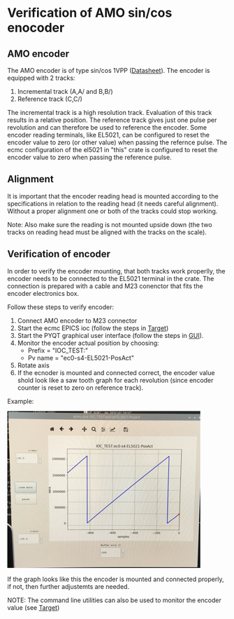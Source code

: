 
# Verification of AMO sin/cos enocoder 

## AMO encoder

The AMO encoder is of type sin/cos 1VPP ([Datasheet](doc/amo_encoder/amosinEncoder.pdf)).
The encoder is equipped with 2 tracks:
1. Incremental track (A,A/ and B,B/)
2. Reference track (C,C/)

The incremental track is a high resolution track. Evaluation of this track results in a relative position.
The reference track gives just one pulse per revolution and can therefore be used to reference the encoder.
Some encoder reading terminals, like EL5021, can be configured to reset the encoder value to zero (or other value) when passing the refernce pulse.
The ecmc configuration of the el5021 in "this" crate is configured to reset the encoder value to zero when passing the reference pulse.

## Alignment
It is important that the encoder reading head is mounted according to the specifications in relation to the reading head (it needs careful alignment).
Without a proper alignment one or both of the tracks could stop working.

Note: Also make sure the reading is not mounted upside down (the two tracks on reading head must be aligned with the tracks on the scale).

## Verification of encoder
In order to verify the encoder mounting, that both tracks work properlly, the encoder needs to be connected to the EL5021 terminal in the crate. The connection is prepared with a cable and M23 conenctor that fits the encoder electronics box.

Follow these steps to verify encoder:
1. Connect AMO encoder to M23 connector
2. Start the ecmc EPICS ioc (follow the steps in [Target](README_Target.md))
3. Start the PYQT graphical user interface (follow the steps in  [GUI](https://github.com/anderssandstrom/ecmccomgui/blob/master/README_gui.md)).
4. Monitor the encoder actual position by choosing: 
   * Prefix  = "IOC_TEST:"
   * Pv name = "ec0-s4-EL5021-PosAct"
5. Rotate axis
6. If the ecnoder is mounted and connected correct, the encoder value shold look like a saw tooth graph for each revolution (since encoder counter is reset to zero on reference track).

Example:

![AMO verification graph](doc/amo_encoder/amo_sawtooth.png)

If the graph looks like this the encoder is mounted and connected properly, if not, then further adjustemts are needed.

NOTE: The command line utilities can also be used to monitor the encoder value (see [Target](README_Target.md))

